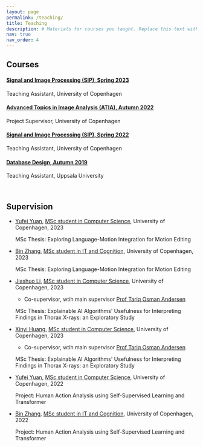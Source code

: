 ```yaml
---
layout: page
permalink: /teaching/
title: Teaching
description: # Materials for courses you taught. Replace this text with your description.
nav: true
nav_order: 4
---
```


## Courses

#### [Signal and Image Processing (SIP), Spring 2023](https://kurser.ku.dk/course/ndaa09027u/2022-2023)
Teaching Assistant, University of Copenhagen

<!-- - MSc Level
- NDAA09027U -->

#### [Advanced Topics in Image Analysis (ATIA), Autumn 2022](https://kurser.ku.dk/course/ndak15013u/2022-2023)
Project Supervisor, University of Copenhagen

<!-- - MSc Level
- NDAK15013U -->

#### [Signal and Image Processing (SIP), Spring 2022](https://kurser.ku.dk/course/ndaa09027u/2021-2022)
Teaching Assistant, University of Copenhagen

<!-- - MSc Level
- NDAA09027U -->

#### [Database Design, Autumn 2019](https://www.uu.se/en/admissions/master/selma/kursplan/?kKod=1DL301)
Teaching Assistant, Uppsala University

<!-- - BSc Level
- 1DL301 -->

<br/>

## Supervision



- [Yufei Yuan](https://www.linkedin.com/in/yufei-yuan-904760235/), [MSc student in Computer Science](https://studies.ku.dk/masters/computer-science/), University of Copenhagen, 2023
    
    MSc Thesis: Exploring Language-Motion Integration for Motion Editing


- [Bin Zhang](https://www.linkedin.com/in/bin-zhang-a4a435236/), [MSc student in IT and Cognition](https://studies.ku.dk/masters/it-and-cognition/), University of Copenhagen, 2023
    
    MSc Thesis: Exploring Language-Motion Integration for Motion Editing
    


- [Jiashuo Li](https://www.linkedin.com/in/jiashuo-li-376a13231/), [MSc student in Computer Science](https://studies.ku.dk/masters/computer-science/), University of Copenhagen, 2023 
    - Co-supervisor, wtih main supervisor [Prof Tariq Osman Andersen](https://di.ku.dk/english/staff/?pure=en/persons/353044)
    
    MSc Thesis: Explainable AI Algorithms' Usefulness for Interpreting Findings in Thorax X-rays: an Exploratory Study 


- [Xinyi Huang](https://www.linkedin.com/in/xinyi-huang-384364231/), [MSc student in Computer Science](https://studies.ku.dk/masters/computer-science/), University of Copenhagen, 2023 
    - Co-supervisor, wtih main supervisor [Prof Tariq Osman Andersen](https://di.ku.dk/english/staff/?pure=en/persons/353044)
    
    MSc Thesis: Explainable AI Algorithms' Usefulness for Interpreting Findings in Thorax X-rays: an Exploratory Study 



- [Yufei Yuan](https://www.linkedin.com/in/yufei-yuan-904760235/), [MSc student in Computer Science](https://studies.ku.dk/masters/computer-science/), University of Copenhagen, 2022
    
    Project: Human Action Analysis using Self-Supervised Learning and Transformer


- [Bin Zhang](https://www.linkedin.com/in/bin-zhang-a4a435236/), [MSc student in IT and Cognition](https://studies.ku.dk/masters/it-and-cognition/), University of Copenhagen, 2022
    
    Project: Human Action Analysis using Self-Supervised Learning and Transformer